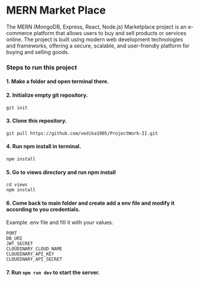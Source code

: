 
# MERN Market Place
The MERN (MongoDB, Express, React, Node.js) Marketplace project is an e-commerce platform that allows users to buy and sell products or services online. The project is built using modern web development technologies and frameworks, offering a secure, scalable, and user-friendly platform for buying and selling goods.

### Steps to run this project
#### 1. Make a folder and open terminal there.
#### 2. Initialize empty git repository.
```
git init
```
#### 3. Clone this repository.
```
git pull https://github.com/vedika1905/ProjectWork-II.git
```
#### 4. Run npm install in terminal.
```
npm install
```
#### 5. Go to views directory and run npm install

```
cd views
npm install
```
#### 6. Come back to main folder and create add a env file and modify it according to you credentials. 

Example .env file and fill it with your values.
```
PORT
DB_URI
JWT_SECRET
CLOUDINARY_CLOUD_NAME
CLOUDINARY_API_KEY
CLOUDINARY_API_SECRET 
```
#### 7. Run ```npm run dev``` to start the server.
